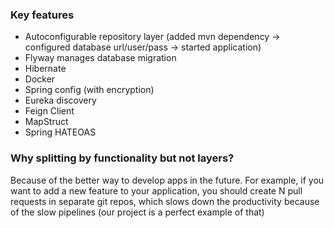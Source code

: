 ### Key features

- Autoconfigurable repository layer (added mvn dependency -> configured database url/user/pass -> started application)
- Flyway manages database migration
- Hibernate
- Docker
- Spring config (with encryption)
- Eureka discovery
- Feign Client
- MapStruct
- Spring HATEOAS

### Why splitting by functionality but not layers?

Because of the better way to develop apps in the future. For example, if you want to add a new feature to your
application, you should create N pull requests in separate git repos, which slows down the productivity because of the
slow pipelines (our project is a perfect example of that)